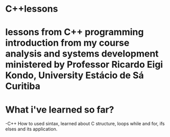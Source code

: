 # C++lessons


# lessons from C++ programming introduction from my course analysis and systems development ministered by Professor Ricardo Eigi Kondo, University Estácio de Sá Curitiba


# What i've learned so far?
-C++
How to used sintax, learned about C structure, loops while and for, ifs elses and its application.
